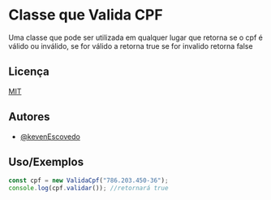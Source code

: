 # Classe que Valida CPF
Uma classe que pode ser utilizada em qualquer lugar que retorna
se o cpf é válido ou  inválido, se for válido a retorna true 
se for invalido retorna false

## Licença
[MIT](https://choosealicense.com/licenses/mit/)

## Autores
- [@kevenEscovedo](https://www.github.com/kevenescovedo)

## Uso/Exemplos

```javascript
const cpf = new ValidaCpf("786.203.450-36");
console.log(cpf.validar()); //retornará true

```
